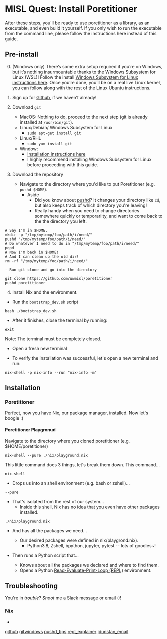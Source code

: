 # MISL Quest: Install Poretitioner

After these steps, you'll be ready to use poretitioner as a library, as an executable, and even build it yourself. If you only wish to run the executable from the command line, please follow the instructions here instead of this guide.

## Pre-install

0. (Windows only) There’s some extra setup required if you’re on Windows, but it’s nothing insurmountable thanks to the Windows Subsystem for Linux (WSL)! Follow the install [Windows Subsystem for Linux instructions here](https://docs.microsoft.com/en-us/windows/wsl/install-win10). Once you’re done, you’ll be on a real live Linux kernel, you can follow along with the rest of the Linux Ubuntu instructions.


1. Sign up for [Github](github), if we haven’t already!

2. Download `git`
    - MacOS: Nothing to do, proceed to the next step (git is already installed at `/usr/bin/git`).
    - Linux/Debian/ Windows Subsystem for Linux
        - `sudo apt-get install git`
    - Linux/RHL
        - `sudo yum install git`
    - Window:
        - [Installation instructions here](git_windows)
        - I highly recommend installing Windows Subsystem for Linux before proceeding with this guide.

3. Download the repository
    - Navigate to the directory where you'd like to put Poretitioner (e.g. `pushd $HOME`).
        - Aside
            - Did you know about [pushd](pushd_tips)? It changes your directory like `cd`, but also keeps track of which directory you're leaving!
            - Really handy when you need to change directories somewhere quickly or temporarilty, and want to come back to the the directory you left.
```
# Say I'm in $HOME.
mkdir -p "/tmp/mytemp/foo/path/i/need/"
pushd "/tmp/mytemp/foo/path/i/need/"
# Do whatever I need to do in "/tmp/mytemp/foo/path/i/need/"
popd
# Now I'm back in $HOME!
# And I can clean up the old dir!
rm -rf "/tmp/mytemp/foo/path/i/need/"
```
    - Run git clone and go into the directory

```
git clone https://github.com/uwmisl/poretitioner
pushd poretitioner
```

4. Install Nix and the environment.

- Run the `bootstrap_dev.sh` script

```shell
bash ./bootstrap_dev.sh
```

- After it finishes, close the terminal by running:

```
exit
```

Note: The terminal must be completely closed.

- Open a fresh new terminal

- To verify the installation was successful, let's open a new terminal and run:

```
nix-shell -p nix-info --run "nix-info -m"
```


## Installation

### Poretitioner

Perfect, now you have Nix, our package manager, installed. Now let's boogie :)


#### Poretitioner Playgronud

Navigate to the directory where you cloned poretitioner (e.g. $HOME/poretitioner)

```
nix-shell --pure ./nix/playground.nix
```

This little command does 3 things, let's break them down. This command...


`nix-shell`

- Drops us into an shell environment (e.g. bash or zshell)...

`--pure`

- That's isolated from the rest of our system...
    - Inside this shell, Nix has no idea that you even have other packages installed.

`./nix/playground.nix`

- And has all the packages we need...
    - Our desired packages were defined in nix/playgrond.nix).
        - Python3.8, Zshell, bpython, jupyter, pytest -- lots of goodies~!

- Then runs a Python script that...
    - Knows about all the packages we declared and where to find them.
    - Opens a Python [Read-Evaluate-Print-Loop (REPL)](repl_explainer) environment.



## Troubleshooting

You're in _trouble_? _Shoot_ me a Slack message or [email](jdunstan_email) :)!

### Nix

-


[github](https://www.github.com)
[gitwindows](https://git-scm.com/download/win)
[pushd_tips](https://en.wikipedia.org/wiki/Pushd_and_popd)
[repl_explainer](https://en.wikipedia.org/wiki/Read%E2%80%93eval%E2%80%93print_loop)
[jdunstan_email](mailto:jdunstan@cs.washington.edu)
